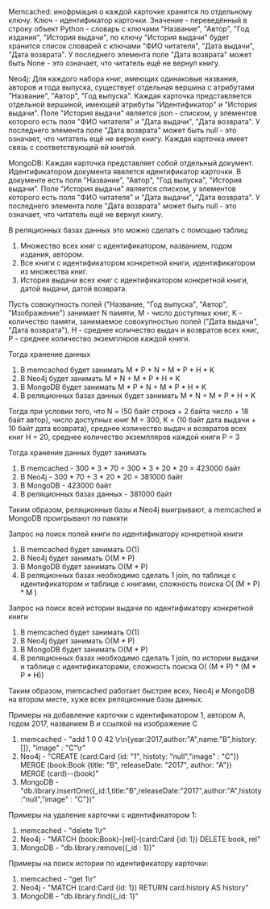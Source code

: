Memcached: инофрмация о каждой карточке хранится по отдельному ключу. Ключ - идентификатор карточки. Значение - переведённый в строку объект Python - словарь с ключами "Название", "Автор", "Год издания", "История выдачи", по ключу "История выдачи" будет хранится список словарей с ключами "ФИО читателя", "Дата выдачи", "Дата возврата". У последнего элемента поле "Дата возврата" может быть None - это означает, что читатель ещё не вернул книгу.

Neo4j: Для каждого набора книг, имеющих одинаковые названия, авторов и года выпуска, существует отдельная вершина с атрибутами "Название", "Автор", "Год выпуска". Каждая карточка представляется отдельной вершиной, имеющей атрибуты "Идентификатор" и "История выдачи". Поле "История выдачи" является json - списком, у элементов которого есть поля "ФИО читателя" и "Дата выдачи", "Дата возврата". У последнего элемента поле "Дата возврата" может быть null - это означает, что читатель ещё не вернул книгу. Каждая карточка имеет связь с соответствующей ей книгой.

MongoDB: Каждая карточка представляет собой отдельный документ. Идентификатором документа явялется идентификатор карточки. В документе есть поля "Название", "Автор", "Год выпуска", "История выдачи". Поле "История выдачи" является списком, у элементов которого есть поля "ФИО читателя" и "Дата выдачи", "Дата возврата". У последнего элемента поле "Дата возврата" может быть null - это означает, что читатель ещё не вернул книгу.

В реляционных базах данных это можно сделать с помощью таблиц:
1) Множество всех книг с идентификатором, названием, годом издания, автором.
2) Все книги с идентификатором конкретной книги, идентификатором из множества книг.
3) История выдачи всех книг с идентификатором конкретной книги, датой выдачи, датой возврата.

Пусть совокупность полей ("Название, "Год выпуска", "Автор", "Изображение") занимает N памяти, M - число доступных книг, K - количество памяти, занимаемое совокупностью полей ("Дата выдачи", "Дата возврата"), H - среднее количество выдач и возвратов всех книг, P - среднее количество экземпляров каждой книги.

Тогда хранение данных
1) В memcached будет занимать M * P * N + M * P * H * K
2) В Neo4j будет занимать M * N + M * P * H * K
3) В MongoDB будет занимать M * P * N + M * P * H * K
4) В реляционных базах данных будет занимать M * N + M * P * H * K

Тогда при условии того, что N = (50 байт строка + 2 байта число + 18 байт автор), число доступных книг M = 300, K = (10 байт дата выдачи + 10 байт дата возврата), среднее количество выдач и возвратов всех книг H = 20, среднее количество экземпляров каждой книги P = 3

Тогда хранение данных будет занимать
1) В memcached - 300 * 3 * 70 + 300 * 3 * 20 * 20 = 423000 байт
2) В Neo4j - 300 * 70 + 3 * 20 * 20 = 381000 байт
3) В MongoDB - 423000 байт
4) В реляционных базах данных - 381000 байт

Таким образом, реляционные базы и Neo4j выигрывают, а memcached и MongoDB проигрывают по памяти

Запрос на поиск полей книги по идентификатору конкретной книги
1) В memcached будет занимать O(1)
2) В Neo4j будет занимать O(M * P)
3) В MongoDB будет занимать O(M * P)
4) В реляционных базах необходимо сделать 1 join, по таблице с идентификатором и таблице с книгами, сложность поиска O( (M * P) * M )

Запрос на поиск всей истории выдачи по идентификатору конкретной книги
1) В memcached будет занимать O(1)
2) В Neo4j будет занимать O(M * P)
3) В MongoDB будет занимать O(M * P)
4) В реляционных базах необходимо сделать 1 join, по истории выдачи и таблице с идентификаторами, сложность поиска O( (M * P) * (M * P * H))

Таким образом, memcached работает быстрее всех, Neo4j и MongoDB на втором месте, хуже всех реляционные базы данных.

Примеры на добавление карточки с идентификатором 1, автором A, годом 2017, названием B и ссылкой на изображение C
1) memcached - "add 1 0 0 42 \r\n{year:2017,author:"A",name:"B",history:[]}, "image" : "C"\r"
2) Neo4j - "CREATE (card:Card {id: "1", histoty: "null","image" : "C"}) \
MERGE (book:Book {title: "B", releaseDate: "2017", author: "A"}) \
MERGE (card)--(book)"
3) MongoDB - "db.library.insertOne({_id:1,title:"B",releaseDate:"2017",author:"A",histoty:"null","image" : "C"})"

Примеры на удаление карточки с идентификатором 1:
1) memcached - "delete 1\r"
2) Neo4j - "MATCH (book:Book)-[rel]-(card:Card {id: 1}) DELETE book, rel"
3) MongoDB - "db.library.remove({_id : 1})"

Примеры на поиск истории по идентификатору карточки:
1) memcached - "get 1\r"
2) Neo4j - "MATCH (card:Card {id: 1}) RETURN card.history AS history"
3) MongoDB - "db.library.find({_id: 1}"

